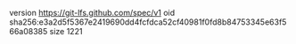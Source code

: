 version https://git-lfs.github.com/spec/v1
oid sha256:e3a2d5f5367e2419690dd4fcfdca52cf40981f0fd8b84753345e63f566a08385
size 1221
